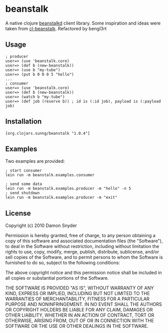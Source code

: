 # beanstalk

A native clojure [beanstalkd](http://kr.github.com/beanstalkd/) client library. 
Some inspiration and ideas were taken from [cl-beanstalk](https://github.com/antifuchs/cl-beanstalk/).
Refactored by bengl3rt

## Usage

    ; producer
	user=> (use 'beanstalk.core)
    user=> (def b (new-beanstalk))
    user=> (use b "my-tube")
    user=> (put b 0 0 0 5 "hello")
    ...
    ; consumer
	user=> (use 'beanstalk.core)
    user=> (def b (new-beanstalk))
    user=> (watch b "my-tube")
    user=> (def job (reserve b)) ; id is (:id job), payload is (:payload job)

## Installation
	[org.clojars.sunng/beanstalk "1.0.4"]

## Examples

Two examples are provided:

    ; start consumer
    lein run -m beanstalk.examples.consumer

    ; send some data
    lein run -m beanstalk.examples.producer -m "hello" -n 5
    ; send shutdown
    lein run -m beanstalk.examples.producer -m "exit" 

## License

Copyright (c) 2010 Damon Snyder 

Permission is hereby granted, free of charge, to any person obtaining a copy
of this software and associated documentation files (the "Software"), to deal
in the Software without restriction, including without limitation the rights
to use, copy, modify, merge, publish, distribute, sublicense, and/or sell
copies of the Software, and to permit persons to whom the Software is
furnished to do so, subject to the following conditions:

The above copyright notice and this permission notice shall be included in
all copies or substantial portions of the Software.

THE SOFTWARE IS PROVIDED "AS IS", WITHOUT WARRANTY OF ANY KIND, EXPRESS OR
IMPLIED, INCLUDING BUT NOT LIMITED TO THE WARRANTIES OF MERCHANTABILITY,
FITNESS FOR A PARTICULAR PURPOSE AND NONINFRINGEMENT. IN NO EVENT SHALL THE
AUTHORS OR COPYRIGHT HOLDERS BE LIABLE FOR ANY CLAIM, DAMAGES OR OTHER
LIABILITY, WHETHER IN AN ACTION OF CONTRACT, TORT OR OTHERWISE, ARISING FROM,
OUT OF OR IN CONNECTION WITH THE SOFTWARE OR THE USE OR OTHER DEALINGS IN
THE SOFTWARE.

